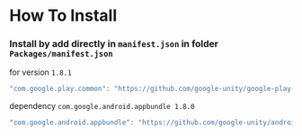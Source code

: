 # How To Install

### Install by add directly in `manifest.json` in folder `Packages/manifest.json`



for version `1.8.1`
```csharp
"com.google.play.common": "https://github.com/google-unity/google-play-common.git#1.8.1",
```


dependency `com.google.android.appbundle 1.8.0`
```cs
"com.google.android.appbundle": "https://github.com/google-unity/android-app-bundle.git#1.8.0",
```
